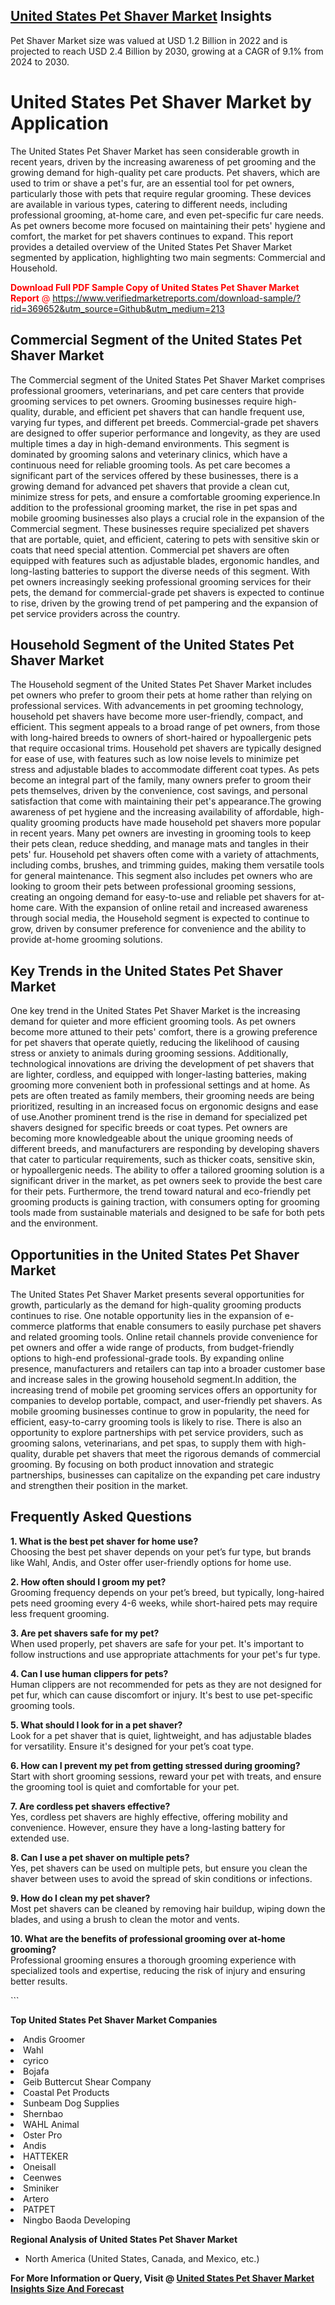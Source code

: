 <h2><a href="https://www.verifiedmarketreports.com/download-sample/?rid=369652&amp;utm_source=Github&amp;utm_medium=213" target="_blank">United States Pet Shaver Market</a> Insights</h2><p>Pet Shaver Market size was valued at USD 1.2 Billion in 2022 and is projected to reach USD 2.4 Billion by 2030, growing at a CAGR of 9.1% from 2024 to 2030.</p><p><h1>United States Pet Shaver Market by Application</h1><p>The United States Pet Shaver Market has seen considerable growth in recent years, driven by the increasing awareness of pet grooming and the growing demand for high-quality pet care products. Pet shavers, which are used to trim or shave a pet's fur, are an essential tool for pet owners, particularly those with pets that require regular grooming. These devices are available in various types, catering to different needs, including professional grooming, at-home care, and even pet-specific fur care needs. As pet owners become more focused on maintaining their pets' hygiene and comfort, the market for pet shavers continues to expand. This report provides a detailed overview of the United States Pet Shaver Market segmented by application, highlighting two main segments: Commercial and Household.<p><span class=""><span style="color: #ff0000;"><strong>Download Full PDF Sample Copy of United States Pet Shaver Market Report</strong> @ </span><a href="https://www.verifiedmarketreports.com/download-sample/?rid=369652&amp;utm_source=Github&amp;utm_medium=213" target="_blank">https://www.verifiedmarketreports.com/download-sample/?rid=369652&amp;utm_source=Github&amp;utm_medium=213</a></span></p></p><h2>Commercial Segment of the United States Pet Shaver Market</h2><p>The Commercial segment of the United States Pet Shaver Market comprises professional groomers, veterinarians, and pet care centers that provide grooming services to pet owners. Grooming businesses require high-quality, durable, and efficient pet shavers that can handle frequent use, varying fur types, and different pet breeds. Commercial-grade pet shavers are designed to offer superior performance and longevity, as they are used multiple times a day in high-demand environments. This segment is dominated by grooming salons and veterinary clinics, which have a continuous need for reliable grooming tools. As pet care becomes a significant part of the services offered by these businesses, there is a growing demand for advanced pet shavers that provide a clean cut, minimize stress for pets, and ensure a comfortable grooming experience.In addition to the professional grooming market, the rise in pet spas and mobile grooming businesses also plays a crucial role in the expansion of the Commercial segment. These businesses require specialized pet shavers that are portable, quiet, and efficient, catering to pets with sensitive skin or coats that need special attention. Commercial pet shavers are often equipped with features such as adjustable blades, ergonomic handles, and long-lasting batteries to support the diverse needs of this segment. With pet owners increasingly seeking professional grooming services for their pets, the demand for commercial-grade pet shavers is expected to continue to rise, driven by the growing trend of pet pampering and the expansion of pet service providers across the country.<h2>Household Segment of the United States Pet Shaver Market</h2><p>The Household segment of the United States Pet Shaver Market includes pet owners who prefer to groom their pets at home rather than relying on professional services. With advancements in pet grooming technology, household pet shavers have become more user-friendly, compact, and efficient. This segment appeals to a broad range of pet owners, from those with long-haired breeds to owners of short-haired or hypoallergenic pets that require occasional trims. Household pet shavers are typically designed for ease of use, with features such as low noise levels to minimize pet stress and adjustable blades to accommodate different coat types. As pets become an integral part of the family, many owners prefer to groom their pets themselves, driven by the convenience, cost savings, and personal satisfaction that come with maintaining their pet's appearance.The growing awareness of pet hygiene and the increasing availability of affordable, high-quality grooming products have made household pet shavers more popular in recent years. Many pet owners are investing in grooming tools to keep their pets clean, reduce shedding, and manage mats and tangles in their pets' fur. Household pet shavers often come with a variety of attachments, including combs, brushes, and trimming guides, making them versatile tools for general maintenance. This segment also includes pet owners who are looking to groom their pets between professional grooming sessions, creating an ongoing demand for easy-to-use and reliable pet shavers for at-home care. With the expansion of online retail and increased awareness through social media, the Household segment is expected to continue to grow, driven by consumer preference for convenience and the ability to provide at-home grooming solutions.<h2>Key Trends in the United States Pet Shaver Market</h2><p>One key trend in the United States Pet Shaver Market is the increasing demand for quieter and more efficient grooming tools. As pet owners become more attuned to their pets' comfort, there is a growing preference for pet shavers that operate quietly, reducing the likelihood of causing stress or anxiety to animals during grooming sessions. Additionally, technological innovations are driving the development of pet shavers that are lighter, cordless, and equipped with longer-lasting batteries, making grooming more convenient both in professional settings and at home. As pets are often treated as family members, their grooming needs are being prioritized, resulting in an increased focus on ergonomic designs and ease of use.Another prominent trend is the rise in demand for specialized pet shavers designed for specific breeds or coat types. Pet owners are becoming more knowledgeable about the unique grooming needs of different breeds, and manufacturers are responding by developing shavers that cater to particular requirements, such as thicker coats, sensitive skin, or hypoallergenic needs. The ability to offer a tailored grooming solution is a significant driver in the market, as pet owners seek to provide the best care for their pets. Furthermore, the trend toward natural and eco-friendly pet grooming products is gaining traction, with consumers opting for grooming tools made from sustainable materials and designed to be safe for both pets and the environment.<h2>Opportunities in the United States Pet Shaver Market</h2><p>The United States Pet Shaver Market presents several opportunities for growth, particularly as the demand for high-quality grooming products continues to rise. One notable opportunity lies in the expansion of e-commerce platforms that enable consumers to easily purchase pet shavers and related grooming tools. Online retail channels provide convenience for pet owners and offer a wide range of products, from budget-friendly options to high-end professional-grade tools. By expanding online presence, manufacturers and retailers can tap into a broader customer base and increase sales in the growing household segment.In addition, the increasing trend of mobile pet grooming services offers an opportunity for companies to develop portable, compact, and user-friendly pet shavers. As mobile grooming businesses continue to grow in popularity, the need for efficient, easy-to-carry grooming tools is likely to rise. There is also an opportunity to explore partnerships with pet service providers, such as grooming salons, veterinarians, and pet spas, to supply them with high-quality, durable pet shavers that meet the rigorous demands of commercial grooming. By focusing on both product innovation and strategic partnerships, businesses can capitalize on the expanding pet care industry and strengthen their position in the market.<h2>Frequently Asked Questions</h2><p><strong>1. What is the best pet shaver for home use?</strong><br>Choosing the best pet shaver depends on your pet’s fur type, but brands like Wahl, Andis, and Oster offer user-friendly options for home use.</p><p><strong>2. How often should I groom my pet?</strong><br>Grooming frequency depends on your pet’s breed, but typically, long-haired pets need grooming every 4-6 weeks, while short-haired pets may require less frequent grooming.</p><p><strong>3. Are pet shavers safe for my pet?</strong><br>When used properly, pet shavers are safe for your pet. It's important to follow instructions and use appropriate attachments for your pet's fur type.</p><p><strong>4. Can I use human clippers for pets?</strong><br>Human clippers are not recommended for pets as they are not designed for pet fur, which can cause discomfort or injury. It's best to use pet-specific grooming tools.</p><p><strong>5. What should I look for in a pet shaver?</strong><br>Look for a pet shaver that is quiet, lightweight, and has adjustable blades for versatility. Ensure it's designed for your pet’s coat type.</p><p><strong>6. How can I prevent my pet from getting stressed during grooming?</strong><br>Start with short grooming sessions, reward your pet with treats, and ensure the grooming tool is quiet and comfortable for your pet.</p><p><strong>7. Are cordless pet shavers effective?</strong><br>Yes, cordless pet shavers are highly effective, offering mobility and convenience. However, ensure they have a long-lasting battery for extended use.</p><p><strong>8. Can I use a pet shaver on multiple pets?</strong><br>Yes, pet shavers can be used on multiple pets, but ensure you clean the shaver between uses to avoid the spread of skin conditions or infections.</p><p><strong>9. How do I clean my pet shaver?</strong><br>Most pet shavers can be cleaned by removing hair buildup, wiping down the blades, and using a brush to clean the motor and vents.</p><p><strong>10. What are the benefits of professional grooming over at-home grooming?</strong><br>Professional grooming ensures a thorough grooming experience with specialized tools and expertise, reducing the risk of injury and ensuring better results.</p>```</p><p><strong>Top United States Pet Shaver Market Companies</strong></p><div data-test-id=""><p><li>Andis Groomer</li><li> Wahl</li><li> cyrico</li><li> Bojafa</li><li> Geib Buttercut Shear Company</li><li> Coastal Pet Products</li><li> Sunbeam Dog Supplies</li><li> Shernbao</li><li> WAHL Animal</li><li> Oster Pro</li><li> Andis</li><li> HATTEKER</li><li> Oneisall</li><li> Ceenwes</li><li> Sminiker</li><li> Artero</li><li> PATPET</li><li> Ningbo Baoda Developing</li></p><div><strong>Regional Analysis of&nbsp;United States Pet Shaver Market</strong></div><ul><li dir="ltr"><p dir="ltr">North America&nbsp;(United States, Canada, and Mexico, etc.)</p></li></ul><p><strong>For More Information or Query, Visit @&nbsp;</strong><strong><a href="https://www.verifiedmarketreports.com/product/pet-shaver-market/?utm_source=Github&amp;utm_medium=213" target="_blank">United States Pet Shaver Market Insights Size And Forecast</a></strong></p></div>
